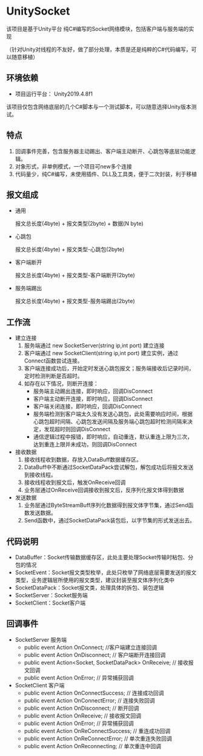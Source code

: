 # UnitySocket
该项目是基于Unity平台 纯C#编写的Socket网络模块，包括客户端与服务端的实现 

（针对Unity对线程的不友好，做了部分处理，本质是还是纯粹的C#代码编写，可以随意移植）

## 环境依赖 

- 项目运行平台： Unity2019.4.8f1

该项目仅包含网络底层的几个C#脚本与一个测试脚本，可以随意选择Unity版本测试。

## 特点
1. 回调事件完善，包含服务器主动踢出、客户端主动断开、心跳包等底层功能逻辑。 
2. 对象形式，非单例模式，一个项目可new多个连接
3. 代码量少，纯C#编写，未使用插件、DLL及工具类，便于二次封装，利于移植
## 报文组成
- 通用

	报文总长度(4byte) + 报文类型(2byte) + 数据(N byte)

- 心跳包 

	报文总长度(4byte) + 报文类型-心跳包(2byte)

- 客户端断开
	
	报文总长度(4byte) + 报文类型-客户端断开(2byte)

- 服务端踢出
	
	报文总长度(4byte) + 报文类型-服务端踢出(2byte)

## 工作流
- 建立连接
	1. 服务端通过 new SocketServer(string ip,int port) 建立连接
	2. 客户端通过 new SocketClient(string ip,int port) 建立实例，通过Connect函数尝试连接。
	3. 客户端连接成功后，开始定时发送心跳包报文；服务端接收后记录时间，定时检测判断是否超时。 
	4. 如存在以下情况，则断开连接：
		- 服务端主动踢出连接，即时响应，回调DisConnect
		- 客户端主动断开连接，即时响应，回调DisConnect
		- 客户端关闭连接，即时响应，回调DisConnect
		- 服务端检测到客户端太久没有发送心跳包，此处需要响应时间，根据心跳包超时间隔、心跳包发送间隔及服务端心跳包超时检测间隔来决定，发现超时则回调DisConnect
		- 通信逻辑过程中报错，即时响应，自动重连，默认重连上限为三次，达到重连上限并未成功，则回调DisConnect
- 接收数据 
	1. 接收线程收到数据，存放入DataBuff数据缓存区。
	2. DataBuff中不断通过SocketDataPack尝试解包，解包成功后将报文发送到接收线程。
	3. 接收线程收到报文后，触发OnReceive回调
	4. 业务层通过OnReceive回调接收到报文后，反序列化报文体得到数据
- 发送数据
	1. 业务层通过ByteStreamBuff序列化数据得到报文体字节集，通过Send函数发送数据。
	2. Send函数中，通过SocketDataPack装包后，以字节集的形式发送出去。 

## 代码说明 
- DataBuffer：Socket传输数据缓存区，此处主要处理Socket传输时粘包、分包的情况
- SocketEvent：Socket报文类型枚举，此处只枚举了网络底层需要发送的报文类型，业务逻辑层所使用的报文类型，建议封装至报文体序列化类中
- SocketDataPack：Socket报文类，处理具体的拆包、装包逻辑
- SocketServer：Socket服务端
- SocketClient：Socket客户端

## 回调事件
- SocketServer	服务端
	- public event Action<Socket> OnConnect;	//客户端建立连接回调
	- public event Action<Socket> OnDisconnect;	// 客户端断开连接回调
	- public event Action<Socket, SocketDataPack> OnReceive;	// 接收报文回调
	- public event Action<SocketException> OnError;	// 异常捕获回调
- SocketClient	客户端
	- public event Action OnConnectSuccess;	// 连接成功回调
	- public event Action OnConnectError;	// 连接失败回调
	- public event Action OnDisconnect;	// 断开回调
	- public event Action<SocketDataPack> OnReceive;	// 接收报文回调
	- public event Action<SocketException> OnError;	// 异常捕获回调
	- public event Action<int> OnReConnectSuccess;	// 重连成功回调
	- public event Action<int> OnReConnectError;	// 单次重连失败回调
	- public event Action<int> OnReconnecting;	// 单次重连中回调